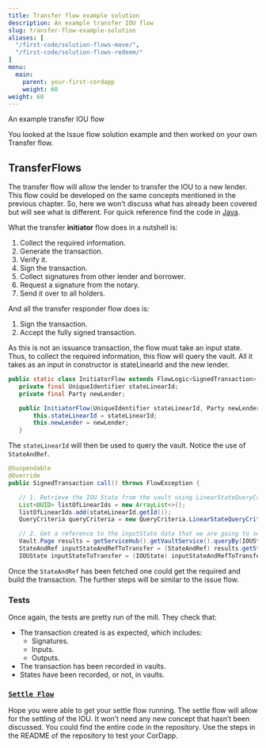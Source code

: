 ```yaml
---
title: Transfer flow example solution
description: An example transfer IOU flow
slug: transfer-flow-example-solution
aliases: [
  "/first-code/solution-flows-move/",
  "/first-code/solution-flows-redeem/"
]
menu:
  main:
    parent: your-first-cordapp
    weight: 60  
weight: 60
---
```


An example transfer IOU flow

You looked at the Issue flow solution example and then worked on your own Transfer flow.  

## TransferFlows

The transfer flow will allow the lender to transfer the IOU to a new lender. This flow could be developed on the same concepts mentioned in the previous chapter. So, here we won’t discuss what has already been covered but will see what is different. For quick reference find the code in [Java](https://github.com/r3developer/obligation-cordapp).

What the transfer **initiator** flow does in a nutshell is:
1. Collect the required information.
2. Generate the transaction.
3. Verify it.
4. Sign the transaction.
5. Collect signatures from other lender and borrower.
6. Request a signature from the notary.
7. Send it over to all holders.

And all the transfer responder flow does is:
1. Sign the transaction.
2. Accept the fully signed transaction.
      
As this is not an issuance transaction, the flow must take an input state. Thus, to collect the required information, this flow will query the vault. All it takes as an input in constructor is stateLinearId and the new lender.

```java      
public static class InitiatorFlow extends FlowLogic<SignedTransaction> {
   private final UniqueIdentifier stateLinearId;
   private final Party newLender;

   public InitiatorFlow(UniqueIdentifier stateLinearId, Party newLender) {
       this.stateLinearId = stateLinearId;
       this.newLender = newLender;
   }
```

The `stateLinearId` will then be used to query the vault. Notice the use of `StateAndRef`.

```java
@Suspendable
@Override
public SignedTransaction call() throws FlowException {

   // 1. Retrieve the IOU State from the vault using LinearStateQueryCriteria
   List<UUID> listOfLinearIds = new ArrayList<>();
   listOfLinearIds.add(stateLinearId.getId());
   QueryCriteria queryCriteria = new QueryCriteria.LinearStateQueryCriteria(null, listOfLinearIds);

   // 2. Get a reference to the inputState data that we are going to settle.
   Vault.Page results = getServiceHub().getVaultService().queryBy(IOUState.class, queryCriteria);
   StateAndRef inputStateAndRefToTransfer = (StateAndRef) results.getStates().get(0);
   IOUState inputStateToTransfer = (IOUState) inputStateAndRefToTransfer.getState().getData();
```

Once the `StateAndRef` has been fetched one could get the required and build the transaction.
The further steps will be similar to the issue flow.


### Tests

Once again, the tests are pretty run of the mill. They check that:
* The transaction created is as expected, which includes:
  * Signatures. 
  * Inputs.
  * Outputs.
* The transaction has been recorded in vaults.
* States have been recorded, or not, in vaults.

### [`Settle Flow`](https://github.com/corda/corda-training-code/blob/master/020-first-token/workflows/src/main/java/com/template/flows/MoveFlows.java)

Hope you were able to get your settle flow running. The settle flow will allow for the settling of the IOU. It won’t need any new concept that hasn’t been discussed. You could find the entire code in the repository. Use the steps in the README of the repository to test your CorDapp.
